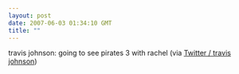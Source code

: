 ```yaml
---
layout: post
date: 2007-06-03 01:34:10 GMT
title: ""
---
```

travis johnson: going to see pirates 3 with rachel (via <a href="http://twitter.com/travisj/statuses/88699572">Twitter / travis johnson</a>)